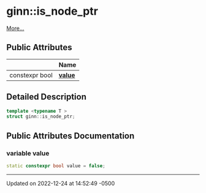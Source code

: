 # ginn::is_node_ptr


 [More...](#detailed-description)

## Public Attributes

|                | Name           |
| -------------- | -------------- |
| constexpr bool | **[value](api/Classes/structginn_1_1is__node__ptr.md#variable-value)**  |

## Detailed Description

```cpp
template <typename T >
struct ginn::is_node_ptr;
```

## Public Attributes Documentation

### variable value

```cpp
static constexpr bool value = false;
```


-------------------------------

Updated on 2022-12-24 at 14:52:49 -0500